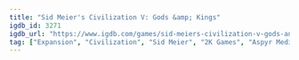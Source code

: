 ```yaml
---
title: "Sid Meier's Civilization V: Gods &amp; Kings"
igdb_id: 3271
igdb_url: "https://www.igdb.com/games/sid-meiers-civilization-v-gods-and-kings"
tag: ["Expansion", "Civilization", "Sid Meier", "2K Games", "Aspyr Media", "Firaxis Games", "Simulator", "Strategy", "Turn-based strategy (TBS)", "Single player", "Multiplayer", "Bird view / Isometric", "Science fiction", "Historical", "Warfare", "4X (explore, expand, exploit, and exterminate)"]
---
```

